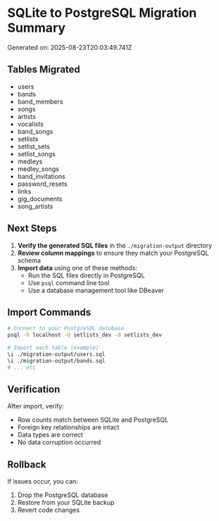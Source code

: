 # SQLite to PostgreSQL Migration Summary

Generated on: 2025-08-23T20:03:49.741Z

## Tables Migrated
- users
- bands
- band_members
- songs
- artists
- vocalists
- band_songs
- setlists
- setlist_sets
- setlist_songs
- medleys
- medley_songs
- band_invitations
- password_resets
- links
- gig_documents
- song_artists

## Next Steps

1. **Verify the generated SQL files** in the `./migration-output` directory
2. **Review column mappings** to ensure they match your PostgreSQL schema
3. **Import data** using one of these methods:
   - Run the SQL files directly in PostgreSQL
   - Use `psql` command line tool
   - Use a database management tool like DBeaver

## Import Commands

```bash
# Connect to your PostgreSQL database
psql -h localhost -U setlists_dev -d setlists_dev

# Import each table (example)
\i ./migration-output/users.sql
\i ./migration-output/bands.sql
# ... etc
```

## Verification

After import, verify:
- Row counts match between SQLite and PostgreSQL
- Foreign key relationships are intact
- Data types are correct
- No data corruption occurred

## Rollback

If issues occur, you can:
1. Drop the PostgreSQL database
2. Restore from your SQLite backup
3. Revert code changes
